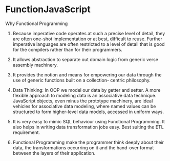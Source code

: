 # FunctionJavaScript


Why Functional Programming

1. Because imperative code operates at such a precise level of detail, they are often one-shot implementation
or at best, difficult to reuse. Further imperative languages are often restricted to a level of detail that is good
for the compilers rather than for their programmers.

2. It allows abstraction to separate out domain logic from generic verse assembly machinery.

3. It provides the notion and means for empowering our data through the use of generic functions built on a collection-
centric philosophy.

4. Data Thinking: In OOP we model our data by getter and setter. A more flexible approach to modeling data is an associative data
technique. JavaScript objects, even minus the prototype machinery, are ideal vehicles for associative data modeling,
where named values can be structured to form higher-level data models, accessed in uniform ways.

5. It is very easy to mimic SQL behaviour using Functional Programming. It also helps in writing data transformation jobs
easy. Best suiting the ETL requirement.

6. Functional Programming make the programmer think deeply about their data, the transformations occurring on it and the 
hand-over format between the layers of their application.

